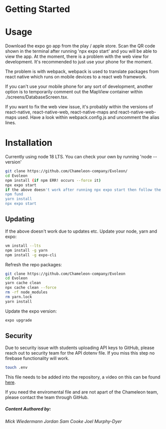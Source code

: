 # Getting Started

# Usage
Download the expo go app from the play / apple store. Scan the QR code shown in the terminal after running 'npx expo start' and you will be able to view the app. At the moment, there is a problem with the web view for development. It's recommended to just use your phone for the moment.

The problem is with webpack, webpack is used to translate packages from react native which runs on mobile devices to a react web framework.

If you can't use your mobile phone for any sort of development, another option is to temporarily comment out the MapView container within ./screens/DatabaseScreen.tsx.

If you want to fix the web view issue, it's probably within the versions of react-native, react-native-web, react-native-maps and react-native-web-maps used. Have a look within webpack.config.js and uncomment the alias lines.
  

# Installation
Currently using node 18 LTS. You can check your own by running 'node --version'

```bash
git clone https://github.com/Chameleon-company/Evoleon/
cd Evoleon
npm install (if npm ERR! occurs --force it)
npx expo start
if the above doesn't work after running npx expo start then follow the steps below:
npm fund
yarn install
npx expo start
```

## Updating 
If the above doesn't work due to updates etc. Update your node, yarn and expo:

```bash
vm install --lts
npm install -g yarn
npm install -g expo-cli
```

Refresh the repo packages:

```bash
git clone https://github.com/Chameleon-company/Evoleon
cd Evoleon
yarn cache clean
npx cache clean --force
rm -rf node_modules
rm yarn.lock
yarn install
```

Update the expo version:

```bash
expo upgrade
```

## Security

Due to security issue with students uploading API keys to GitHub, please reach out to security team for the API dotenv file. If you miss this step no firebase functionality will work.

```bash
touch .env
```

This file needs to be added into the repository, a video on this can be found [here](https://youtu.be/WSJHG6NeovQ).

If you need the enviromental file and are not apart of the Chameleon team, please contact the team through GitHub.

##### Content Authored by:
*Mick Wiedermann*
*Jordan Sam Cooke*
*Joel Murphy-Dyer*
